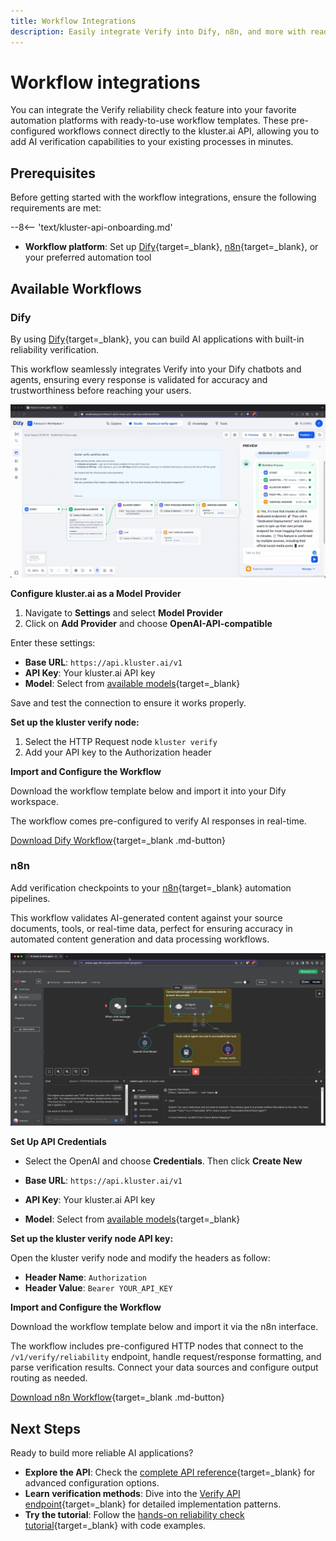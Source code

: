 ```yaml
---
title: Workflow Integrations
description: Easily integrate Verify into Dify, n8n, and more with ready-made workflows to automate AI response validation via API in minutes.
---
```


# Workflow integrations

You can integrate the Verify reliability check feature into your favorite automation platforms with ready-to-use workflow templates. These pre-configured workflows connect directly to the kluster.ai API, allowing you to add AI verification capabilities to your existing processes in minutes.

## Prerequisites

Before getting started with the workflow integrations, ensure the following requirements are met:

--8<-- 'text/kluster-api-onboarding.md'
- **Workflow platform**: Set up [Dify](https://dify.ai/){target=\_blank}, [n8n](https://n8n.io/){target=\_blank}, or your preferred automation tool

## Available Workflows

### Dify

By using [Dify](https://dify.ai/){target=\_blank}, you can build AI applications with built-in reliability verification. 

This workflow seamlessly integrates Verify into your Dify chatbots and agents, ensuring every response is validated for accuracy and trustworthiness before reaching your users.

![Dify workflow for kluster verify](/images/verify/verify/dify_workflow.webp)

**Configure kluster.ai as a Model Provider** 

1. Navigate to **Settings** and select **Model Provider**
2. Click on **Add Provider** and choose **OpenAI-API-compatible**

Enter these settings:

- **Base URL**: `https://api.kluster.ai/v1`
- **API Key**: Your kluster.ai API key
- **Model**: Select from [available models](https://platform.kluster.ai/models){target=\_blank}

Save and test the connection to ensure it works properly.

**Set up the kluster verify node:**

1. Select the HTTP Request node `kluster verify`
2. Add your API key to the Authorization header

**Import and Configure the Workflow** 

Download the workflow template below and import it into your Dify workspace. 

The workflow comes pre-configured to verify AI responses in real-time.

[Download Dify Workflow](workflows/dify_workflow.yml){target=\_blank .md-button}

### n8n

Add verification checkpoints to your [n8n](https://n8n.io/){target=\_blank} automation pipelines.

This workflow validates AI-generated content against your source documents, tools, or real-time data, perfect for ensuring accuracy in automated content generation and data processing workflows.

![n8n workflow for kluster verify](/images/verify/verify/n8n_workflow.webp)

**Set Up API Credentials**

- Select the OpenAI and choose **Credentials**. Then click **Create New**

- **Base URL**: `https://api.kluster.ai/v1`
- **API Key**: Your kluster.ai API key
- **Model**: Select from [available models](https://platform.kluster.ai/models){target=\_blank}

**Set up the kluster verify node API key:**

Open the kluster verify node and modify the headers as follow:

- **Header Name**: `Authorization`
- **Header Value**: `Bearer YOUR_API_KEY`


**Import and Configure the Workflow** 

Download the workflow template below and import it via the n8n interface. 

The workflow includes pre-configured HTTP nodes that connect to the `/v1/verify/reliability` endpoint, handle request/response formatting, and parse verification results. Connect your data sources and configure output routing as needed.

[Download n8n Workflow](workflows/n8n_workflow.json){target=\_blank .md-button}

## Next Steps

Ready to build more reliable AI applications?

- **Explore the API**: Check the [complete API reference](/api-reference/reference/#/http/api-endpoints/realtime/v1-verify-reliability-post){target=\_blank} for advanced configuration options.
- **Learn verification methods**: Dive into the [Verify API endpoint](/verify/reliability-check/verify-api/){target=\_blank} for detailed implementation patterns.
- **Try the tutorial**: Follow the [hands-on reliability check tutorial](/tutorials/klusterai-api/reliability-check/){target=\_blank} with code examples.